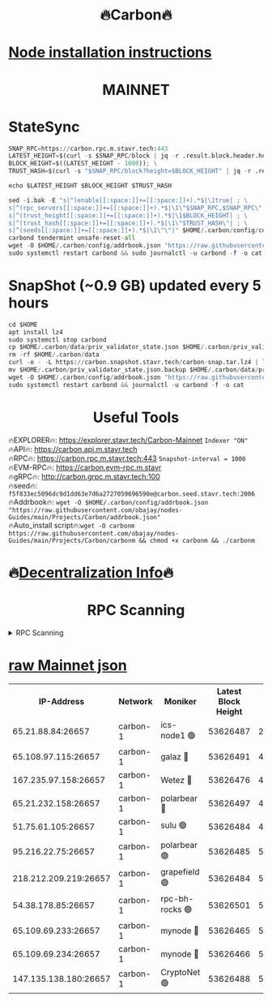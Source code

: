 <h1 align="center"> 🔥Carbon🔥</h1>

[Node installation instructions](https://github.com/obajay/nodes-Guides/tree/main/Projects/Carbon)
=
<h1 align="center"> MAINNET</h1>

# StateSync
```python
SNAP_RPC=https://carbon.rpc.m.stavr.tech:443
LATEST_HEIGHT=$(curl -s $SNAP_RPC/block | jq -r .result.block.header.height); \
BLOCK_HEIGHT=$((LATEST_HEIGHT - 1000)); \
TRUST_HASH=$(curl -s "$SNAP_RPC/block?height=$BLOCK_HEIGHT" | jq -r .result.block_id.hash)

echo $LATEST_HEIGHT $BLOCK_HEIGHT $TRUST_HASH

sed -i.bak -E "s|^(enable[[:space:]]+=[[:space:]]+).*$|\1true| ; \
s|^(rpc_servers[[:space:]]+=[[:space:]]+).*$|\1\"$SNAP_RPC,$SNAP_RPC\"| ; \
s|^(trust_height[[:space:]]+=[[:space:]]+).*$|\1$BLOCK_HEIGHT| ; \
s|^(trust_hash[[:space:]]+=[[:space:]]+).*$|\1\"$TRUST_HASH\"| ; \
s|^(seeds[[:space:]]+=[[:space:]]+).*$|\1\"\"|" $HOME/.carbon/config/config.toml
carbond tendermint unsafe-reset-all
wget -O $HOME/.carbon/config/addrbook.json "https://raw.githubusercontent.com/obajay/nodes-Guides/main/Projects/Carbon/addrbook.json"
sudo systemctl restart carbond && sudo journalctl -u carbond -f -o cat
```
# SnapShot (~0.9 GB) updated every 5 hours
```python
cd $HOME
apt install lz4
sudo systemctl stop carbond
cp $HOME/.carbon/data/priv_validator_state.json $HOME/.carbon/priv_validator_state.json.backup
rm -rf $HOME/.carbon/data
curl -o - -L https://carbon.snapshot.stavr.tech/carbon-snap.tar.lz4 | lz4 -c -d - | tar -x -C $HOME/.carbon --strip-components 2
mv $HOME/.carbon/priv_validator_state.json.backup $HOME/.carbon/data/priv_validator_state.json
wget -O $HOME/.carbon/config/addrbook.json "https://raw.githubusercontent.com/obajay/nodes-Guides/main/Projects/Carbon/addrbook.json"
sudo systemctl restart carbond && journalctl -u carbond -f -o cat
```

 <h1 align="center"> Useful Tools</h1>

🔥EXPLORER🔥:     https://explorer.stavr.tech/Carbon-Mainnet        `Indexer "ON"` \
🔥API🔥:          https://carbon.api.m.stavr.tech \
🔥RPC🔥:          https://carbon.rpc.m.stavr.tech:443              `Snapshot-interval = 1000` \
🔥EVM-RPC🔥:      https://carbon.evm-rpc.m.stavr \
🔥gRPC🔥:         http://carbon.grpc.m.stavr.tech:100 \
🔥seed🔥:      `f5f833ec5096dc9d1dd63e7d6a2727059696590e@carbon.seed.stavr.tech:2006` \
🔥Addrbook🔥:  `wget -O $HOME/.carbon/config/addrbook.json "https://raw.githubusercontent.com/obajay/nodes-Guides/main/Projects/Carbon/addrbook.json"` \
🔥Auto_install script🔥:`wget -O carbonm https://raw.githubusercontent.com/obajay/nodes-Guides/main/Projects/Carbon/carbonm && chmod +x carbonm && ./carbonm`

🔥[Decentralization Info](https://github.com/obajay/StateSync-snapshots/tree/main/Projects/Carbon/Decentralization)🔥
=
<h1 align="center"> RPC Scanning</h1>

<details>
<summary>RPC Scanning</summary>

<h2 align="center"> We scan nodes in real time every 4 hours. And we provide the final result of RPC endpoints.
We cannot influence the operation of these nodes in any way. </h2>


```python
If Voting Power is higher than 0 --> then the Node is a validator of the network and may be subject to attack and be a potential threat to the chain.
```
```python
We marked such validators with a red symbol
```

</details>

[raw Mainnet json](https://rpc-check.carbonm.stavr.tech/carbonm/rpc-carbonm-result.json)
=


<table><tr><th>IP-Address</th><th>Network</th><th>Moniker</th><th>Latest Block Height</th><th>Earliest Block Height</th><th>Catching Up</th><th>Tx Index</th><th>Voting Power</th><th>Scan Time</th></tr><tr><td>65.21.88.84:26657</td><td>carbon-1</td><td>ics-node1 🟢</td><td>53626487</td><td>21164241</td><td>False</td><td>off</td><td>0</td><td>2024-02-13T15:35:54.618581107UTC</td></tr><tr><td>65.108.97.115:26657</td><td>carbon-1</td><td>galaz 🔴</td><td>53626491</td><td>47374001</td><td>False</td><td>on</td><td>11262375042</td><td>2024-02-13T15:36:03.607942771UTC</td></tr><tr><td>167.235.97.158:26657</td><td>carbon-1</td><td>Wetez 🔴</td><td>53626476</td><td>48067570</td><td>False</td><td>on</td><td>1343100252</td><td>2024-02-13T15:35:31.546001006UTC</td></tr><tr><td>65.21.232.158:26657</td><td>carbon-1</td><td>polarbear 🔴</td><td>53626497</td><td>48126001</td><td>False</td><td>on</td><td>10539858396</td><td>2024-02-13T15:36:14.305505604UTC</td></tr><tr><td>51.75.61.105:26657</td><td>carbon-1</td><td>sulu 🟢</td><td>53626484</td><td>48742001</td><td>False</td><td>on</td><td>0</td><td>2024-02-13T15:35:47.798905606UTC</td></tr><tr><td>95.216.22.75:26657</td><td>carbon-1</td><td>polarbear 🟢</td><td>53626485</td><td>52338001</td><td>False</td><td>on</td><td>0</td><td>2024-02-13T15:35:52.259510771UTC</td></tr><tr><td>218.212.209.219:26657</td><td>carbon-1</td><td>grapefield 🟢</td><td>53626484</td><td>52371001</td><td>False</td><td>on</td><td>0</td><td>2024-02-13T15:35:45.399343361UTC</td></tr><tr><td>54.38.178.85:26657</td><td>carbon-1</td><td>rpc-bh-rocks 🟢</td><td>53626501</td><td>53130001</td><td>False</td><td>on</td><td>0</td><td>2024-02-13T15:36:20.783199533UTC</td></tr><tr><td>65.109.69.233:26657</td><td>carbon-1</td><td>mynode 🔴</td><td>53626465</td><td>53160001</td><td>False</td><td>off</td><td>8765445722</td><td>2024-02-13T15:35:12.739192504UTC</td></tr><tr><td>65.109.69.234:26657</td><td>carbon-1</td><td>mynode 🔴</td><td>53626466</td><td>53160001</td><td>False</td><td>off</td><td>12825401492</td><td>2024-02-13T15:35:13.038310158UTC</td></tr><tr><td>147.135.138.180:26657</td><td>carbon-1</td><td>CryptoNet 🟢</td><td>53626488</td><td>53567001</td><td>False</td><td>on</td><td>0</td><td>2024-02-13T15:35:57.016021227UTC</td></tr></table>
